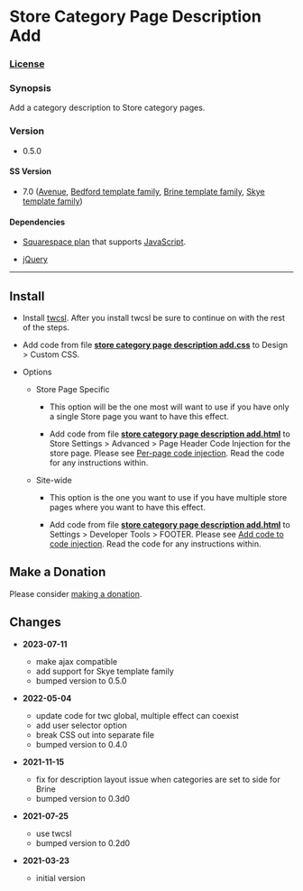 # Store Category Page Description Add

### [License][1]

### Synopsis

Add a category description to Store category pages.

### Version

  * 0.5.0

#### SS Version

  * 7.0 ([Avenue][2], [Bedford template family][3], [Brine template family][4], [Skye template family][5])

#### Dependencies

  * [Squarespace plan][6] that supports [JavaScript][7].
  
  * [jQuery][8]

---

## Install

* Install [twcsl][9]. After you install twcsl be sure to continue on with the
  rest of the steps.
  
* Add code from file **[store category page description add.css][10]** to
  Design > Custom CSS.
  
* Options

  * Store Page Specific
  
    * This option will be the one most will want to use if you have only a
      single Store page you want to have this effect.
      
    * Add code from file **[store category page description add.html][11]** to
      Store Settings > Advanced > Page Header Code Injection for the store page.
      Please see [Per-page code injection][10]. Read the code for any
      instructions within.
      
  * Site-wide
  
    * This option is the one you want to use if you have multiple store pages
      where you want to have this effect.
      
    * Add code from file **[store category page description add.html][11]** to
      Settings > Developer Tools > FOOTER. Please see [Add code to code
      injection][12]. Read the code for any instructions within.

## Make a Donation

Please consider [making a donation][13].

## Changes

* **2023-07-11**

  * make ajax compatible
  * add support for Skye template family
  * bumped version to 0.5.0
  
* **2022-05-04**

  * update code for twc global, multiple effect can coexist
  * add user selector option
  * break CSS out into separate file
  * bumped version to 0.4.0
  
* **2021-11-15**

  * fix for description layout issue when categories are set to side for Brine
  * bumped version to 0.3d0
  
* **2021-07-25**

  * use twcsl
  * bumped version to 0.2d0
  
* **2021-03-23**

  * initial version

[1]: https://github.com/tomsWebConsulting/twcsl/blob/main/LICENSE.txt#L1
[2]: https://support.squarespace.com/hc/en-us/articles/205815498-Avenue-template
[3]: https://support.squarespace.com/hc/en-us/articles/205825968-Bedford-template-family
[4]: https://support.squarespace.com/hc/en-us/articles/212512738-Brine-template-family
[5]: https://support.squarespace.com/hc/en-us/articles/217383407-Skye-template-family
[6]: https://www.squarespace.com/pricing
[7]: https://en.wikipedia.org/wiki/JavaScript
[8]: https://jquery.com/
[9]: https://github.com/tomsWebConsulting/twcsl#install-options
[10]: store%20category%20page%20description%20add.css#L1
[11]: store%20category%20page%20description%20add.html#L1
[12]: https://support.squarespace.com/hc/en-us/articles/205815908-Using-code-injection#toc-add-code-to-code-injection
[13]: https://github.com/tomsWebConsulting/twcsl#make-a-donation
